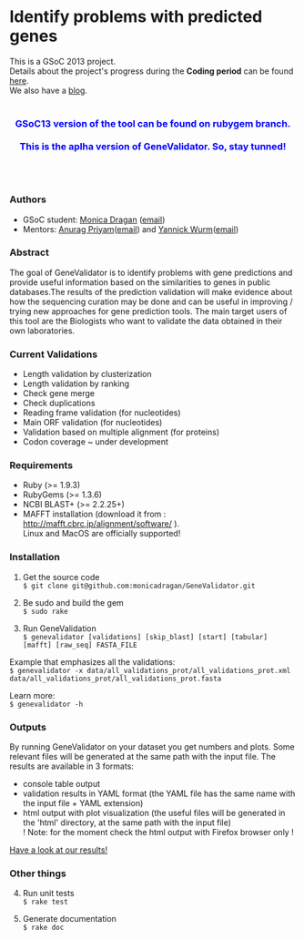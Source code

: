 Identify problems with predicted genes
===============

This is a GSoC 2013 project.<br>
Details about the project's progress during the **Coding period** can be found [here](https://github.com/monicadragan/gene_prediction/wiki/Project-Diary).<br>
We also have a [blog](http://gene-prediction.blogspot.ro/).<br><br>
<h3><div align = center><font color="blue">
GSoC13 version of the tool can be found on rubygem branch.<br><br> This is the aplha version of GeneValidator. So, stay tunned!


</font></div></h3>
<br><br>

### Authors

* GSoC student: [Monica Dragan](http://swarm.cs.pub.ro/~mdragan/gsoc2013/Monica_Dragan_CV.pdf) ([email](mailto:monica.dragan@cti.pub.ro))
* Mentors: [Anurag Priyam](https://plus.google.com/114122400102590087616/about)([email](mailto:anurag08priyam@gmail.com)) and [Yannick Wurm](http://yannick.poulet.org/)([email](mailto:y.wurm@qmul.ac.uk))

### Abstract
The goal of GeneValidator is to identify problems with gene predictions and provide useful information based on the similarities to genes in public databases.The results of the prediction validation will make evidence about how the sequencing curation may be done and can be useful in improving / trying new approaches for gene prediction tools. The main target users of this tool are the Biologists who want to validate the data obtained in their own laboratories.

### Current Validations
* Length validation by clusterization
* Length validation by ranking
* Check gene merge
* Check duplications
* Reading frame validation (for nucleotides)
* Main ORF validation (for nucleotides)
* Validation based on multiple alignment (for proteins) 
* Codon coverage ~ under development

### Requirements
* Ruby (>= 1.9.3)
* RubyGems (>= 1.3.6)
* NCBI BLAST+ (>= 2.2.25+)
* MAFFT installation (download it from : http://mafft.cbrc.jp/alignment/software/ ).<br>
Linux and MacOS are officially supported!

### Installation
1. Get the source code<br>
`$ git clone git@github.com:monicadragan/GeneValidator.git`

2. Be sudo and build the gem<br>
`$ sudo rake`

3. Run GeneValidation<br>
`$ genevalidator [validations] [skip_blast] [start] [tabular] [mafft] [raw_seq] FASTA_FILE` 

Example that emphasizes all the validations:<br>
`$ genevalidator -x data/all_validations_prot/all_validations_prot.xml data/all_validations_prot/all_validations_prot.fasta`

Learn more:<br>
`$ genevalidator -h`

### Outputs
By running GeneValidator on your dataset you get numbers and plots. Some relevant files will be generated at the same path with the input file. The results are available in 3 formats:
* console table output 
* validation results in YAML format (the YAML file has the same name with the input file + YAML extension) 
* html output with plot visualization (the useful files will be generated in the 'html' directory, at the same path with the input file)<br>
! Note: for the moment check the html output with Firefox browser only !

[Have a look at our results!](http://swarm.cs.pub.ro/~mdragan/gsoc2013/genevalidator)

### Other things

4. Run unit tests<br>
`$ rake test`

5. Generate documentation<br>
`$ rake doc`


 


